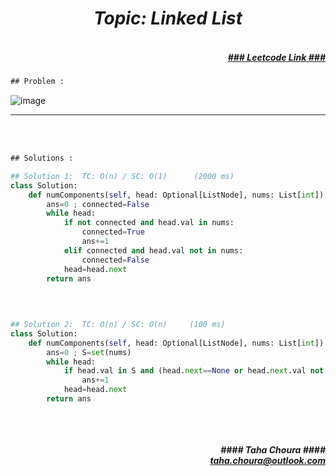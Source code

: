 <h1 align="center";"><em> Topic: Linked List</em></h1>
<h5 align="right"> <br/><a align="right" width="80" href="https://leetcode.com/problems/linked-list-components/" target="_blank"><ins>### Leetcode Link ###</ins></a></h5>     
                                                                                                                                 
```diff
## Problem : 
```
                                                                                                                    
![image](https://user-images.githubusercontent.com/11164303/170734570-dbbc3389-8e48-4abc-ad1f-17ac7ed60439.png)



-------                    

<br/><br/>
 
```diff
## Solutions :
```                      
                         
```python
## Solution 1:  TC: O(n) / SC: O(1)      (2000 ms)
class Solution:
    def numComponents(self, head: Optional[ListNode], nums: List[int]) -> int:
        ans=0 ; connected=False 
        while head:
            if not connected and head.val in nums:
                connected=True
                ans+=1
            elif connected and head.val not in nums:
                connected=False
            head=head.next
        return ans
                                                                                                                           

                                                                                                                                
                                                                                                                           
## Solution 2:  TC: O(n) / SC: O(n)     (100 ms)
class Solution:
    def numComponents(self, head: Optional[ListNode], nums: List[int]) -> int:
        ans=0 ; S=set(nums)
        while head:
            if head.val in S and (head.next==None or head.next.val not in S): 
                ans+=1
            head=head.next
        return ans
                                                                                                                         
```
<br/>            
<h5 align="right" margin-right:12px>#### Taha Choura ####<br/><a align="right" width="70" href="#">taha.choura@outlook.com</a></h5> 
